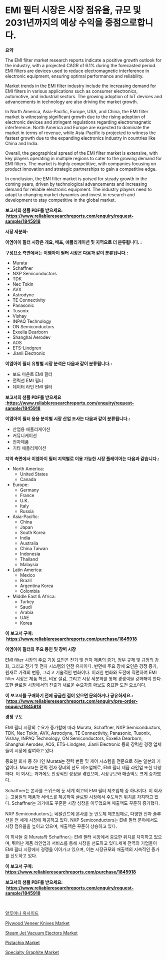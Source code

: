 <p><h1>EMI 필터 시장은 시장 점유율, 규모 및 2031년까지의 예상 수익을 중점으로합니다.</h1></p><p><strong>요약</strong></p>
<p><p>The EMI filter market research reports indicate a positive growth outlook for the industry, with a projected CAGR of 6.1% during the forecasted period. EMI filters are devices used to reduce electromagnetic interference in electronic equipment, ensuring optimal performance and reliability.</p><p>Market trends in the EMI filter industry include the increasing demand for EMI filters in various applications such as consumer electronics, automotive, and industrial sectors. The growing adoption of IoT devices and advancements in technology are also driving the market growth.</p><p>In North America, Asia-Pacific, Europe, USA, and China, the EMI filter market is witnessing significant growth due to the rising adoption of electronic devices and stringent regulations regarding electromagnetic interference. North America and Europe are expected to dominate the market in terms of revenue, while Asia-Pacific is projected to witness the fastest growth due to the expanding electronics industry in countries like China and India.</p><p>Overall, the geographical spread of the EMI filter market is extensive, with key players operating in multiple regions to cater to the growing demand for EMI filters. The market is highly competitive, with companies focusing on product innovation and strategic partnerships to gain a competitive edge.</p><p>In conclusion, the EMI filter market is poised for steady growth in the coming years, driven by technological advancements and increasing demand for reliable electronic equipment. The industry players need to adapt to changing market dynamics and invest in research and development to stay competitive in the global market.</p></p>
<p><strong>보고서의 샘플 PDF를 받으세요: &nbsp;<a href="https://www.reliableresearchreports.com/enquiry/request-sample/1845918">https://www.reliableresearchreports.com/enquiry/request-sample/1845918</a></strong></p>
<p><strong>시장 세분화:</strong></p>
<p><strong> 이엠아이 필터 시장은 개요, 배포, 애플리케이션 및 지역으로 더 분류됩니다. :</strong></p>
<p><strong>구성요소 측면에서는 이엠아이 필터 시장은 다음과 같이 분류됩니다.:</strong></p>
<p><ul><li>Murata</li><li>Schaffner</li><li>NXP Semiconductors</li><li>TDK</li><li>Nec Tokin</li><li>AVX</li><li>Astrodyne</li><li>TE Connectivity</li><li>Panasonic</li><li>Tusonix</li><li>Vishay</li><li>INPAQ Technology</li><li>ON Semiconductors</li><li>Exxelia Dearborn</li><li>Shanghai Aerodev</li><li>AOS</li><li>ETS-Lindgren</li><li>Jianli Electronic</li></ul></p>
<p><strong> 이엠아이 필터 유형별 시장 분석은 다음과 같이 분류됩니다.:</strong></p>
<p><ul><li>보드 마운트 EMI 필터</li><li>전력선 EMI 필터</li><li>데이터 라인 EMI 필터</li></ul></p>
<p><strong>보고서의 샘플 PDF를 받으세요 :<a href="https://www.reliableresearchreports.com/enquiry/request-sample/1845918">https://www.reliableresearchreports.com/enquiry/request-sample/1845918</a></strong></p>
<p><strong> 이엠아이 필터 응용 분야별 시장 산업 조사는 다음과 같이 분류됩니다.:</strong></p>
<p><ul><li>산업용 애플리케이션</li><li>커뮤니케이션</li><li>전자제품</li><li>기타 애플리케이션</li></ul></p>
<p><strong>지역 측면에서 이엠아이 필터 지역별로 이용 가능한 시장 플레이어는 다음과 같습니다.:</strong></p>
<p><ul>
    <li>
        North America:
        <ul>
            <li>United States</li>
            <li>Canada</li>
        </ul>
    </li>
    <li>
        Europe:
        <ul>
            <li>Germany</li>
            <li>France</li>
            <li>U.K.</li>
            <li>Italy</li>
            <li>Russia</li>
        </ul>
    </li>
    <li>
        Asia-Pacific:
        <ul>
            <li>China</li>
            <li>Japan</li>
            <li>South Korea</li>
            <li>India</li>
            <li>Australia</li>
            <li>China Taiwan</li>
            <li>Indonesia</li>
            <li>Thailand</li>
            <li>Malaysia</li>
        </ul>
    </li>
    <li>
        Latin America:
        <ul>
            <li>Mexico</li>
            <li>Brazil</li>
            <li>Argentina Korea</li>
            <li>Colombia</li>
        </ul>
    </li>
    <li>
        Middle East & Africa:
        <ul>
            <li>Turkey</li>
            <li>Saudi</li>
            <li>Arabia</li>
            <li>UAE</li>
            <li>Korea</li>
        </ul>
    </li>
    </ul></p>
<p><strong>이 보고서 구매: &nbsp;<a href="https://www.reliableresearchreports.com/purchase/1845918">https://www.reliableresearchreports.com/purchase/1845918</a></strong></p>
<p><strong>이엠아이 필터의 주요 동인 및 장벽 시장</strong></p>
<p><p>EMI filter 시장의 주요 기동 요인은 전기 및 전자 제품의 증가, 정부 규제 및 규정의 강화, 그리고 전기 및 전자 시스템의 안전 유지이다. 반면에 주요 장애 요인은 경쟁 증가, 원재료 가격의 변동, 그리고 기술적인 변화이다. 이러한 변화와 도전에 직면하여 EMI filter 시장은 제품 혁신, 비용 절감, 그리고 시장 세분화를 통해 경쟁력을 강화해야 한다. 또한 글로벌 시장에서의 진출과 새로운 수요자층 확보도 중요한 도전 요소이다.</p></p>
<p><strong>이 보고서를 구매하기 전에 궁금한 점이 있으면 문의하거나 공유하세요.: &nbsp;<a href="https://www.reliableresearchreports.com/enquiry/pre-order-enquiry/1845918">https://www.reliableresearchreports.com/enquiry/pre-order-enquiry/1845918</a></strong></p>
<p><strong>경쟁 구도</strong></p>
<p><p>EMI 필터 시장의 수요가 증가함에 따라 Murata, Schaffner, NXP Semiconductors, TDK, Nec Tokin, AVX, Astrodyne, TE Connectivity, Panasonic, Tusonix, Vishay, INPAQ Technology, ON Semiconductors, Exxelia Dearborn, Shanghai Aerodev, AOS, ETS-Lindgren, Jianli Electronic 등의 강력한 경쟁 업체들이 시장에 참여하고 있다.</p><p>중요한 회사 중 하나인 Murata는 전력 변환 및 제어 시스템을 전문으로 하는 일본의 기업이다. Murata는 전력 전자 장비의 선도 제조업체로, EMI 필터 제품 라인업 또한 다양하다. 이 회사는 과거에도 안정적인 성장을 겪었으며, 시장규모와 매출액도 크게 증가했다.</p><p>Schaffner는 본사를 스위스에 둔 세계 최고의 EMI 필터 제조업체 중 하나이다. 이 회사는 고품질의 제품과 서비스를 제공하여 글로벌 시장에서 주도적인 위치를 차지하고 있다. Schaffner는 과거에도 꾸준한 시장 성장을 이루었으며 매출액도 꾸준히 증가했다.</p><p>NXP Semiconductors는 네덜란드에 본사를 둔 반도체 제조업체로, 다양한 전자 솔루션을 전 세계 시장에 제공하고 있다. NXP Semiconductors는 EMI 필터 분야에서도 시장 점유율을 높이고 있으며, 매출액은 꾸준히 상승하고 있다.</p><p>이 회사들 중 Murata와 Schaffner는 EMI 필터 시장에서 중요한 위치를 차지하고 있으며, 뛰어난 제품 라인업과 서비스를 통해 시장을 선도하고 있다.세계 전역의 기업들이 EMI 필터 시장에서 경쟁을 이어가고 있으며, 이는 시장규모와 매출액의 지속적인 증가를 선도하고 있다.</p></p>
<p><strong>이 보고서 구매: &nbsp; <a href="https://www.reliableresearchreports.com/purchase/1845918">https://www.reliableresearchreports.com/purchase/1845918</a></strong></p>
<p><strong>보고서의 샘플 PDF를 받으세요: &nbsp;<a href="https://www.reliableresearchreports.com/enquiry/request-sample/1845918">https://www.reliableresearchreports.com/enquiry/request-sample/1845918</a></strong><strong></strong></p>
<p>&nbsp;</p>
<p><p><a href="https://github.com/lzrvbyqzftro57/Market-Research-Report-List-1/blob/main/8346473190724.md">알루미나 옥사이드</a></p><p><a href="https://meowing-canidae-761.notion.site/Plywood-Veneer-Knives-Market-Size-Share-Trends-Analysis-Report-By-Material-By-Type-By-End-user--b82568b98f4c421599372142ece615de">Plywood Veneer Knives Market</a></p><p><a href="https://sudsy-motorcycle-bbc.notion.site/Steam-Jet-Vacuum-Ejectors-Market-Size-Global-Industry-Overview-Market-Segmentation-and-Forecast-2-5b8e9ea9e2da42b0ac28ec6b5660726a">Steam Jet Vacuum Ejectors Market</a></p><p><a href="https://view.publitas.com/reportprime-1/pistachio-market-size-market-trends-and-growth-outlook-forecasted-for-period-from-2024-to-2031/">Pistachio Market</a></p><p><a href="https://github.com/nicoletavirag/Market-Research-Report-List-2/blob/main/specialty-graphite-market.md">Specialty Graphite Market</a></p></p>